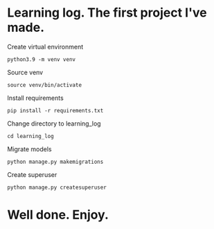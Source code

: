 # Learning log. The first project I've made.
Create virtual environment
```
python3.9 -m venv venv
```
Source venv
```
source venv/bin/activate
```
Install requirements
```
pip install -r requirements.txt
```
Change directory to learning_log
```
cd learning_log
```
Migrate models
```
python manage.py makemigrations
```
Create superuser
```
python manage.py createsuperuser
```
# Well done. Enjoy.